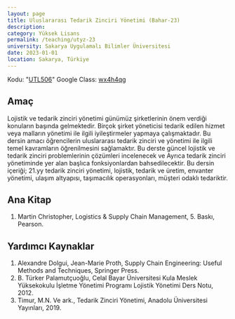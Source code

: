 ```yaml
---
layout: page
title: Uluslararası Tedarik Zinciri Yönetimi (Bahar-23)
description: 
category: Yüksek Lisans
permalink: /teaching/utyz-23
university: Sakarya Uygulamalı Bilimler Üniversitesi
date: 2023-01-01
location: Sakarya, Türkiye
---
```


Kodu: "[UTL506](https://ebs.sabis.subu.edu.tr/DersDetay/DersinDetayliBilgileri/32539/96817?Disaridan=)"
Google Class: [wx4h4qg](https://classroom.google.com/c/NTQyMjIzMjc1MDU3?cjc=wx4h4qg)

## Amaç

Lojistik ve tedarik zinciri yönetimi günümüz şirketlerinin önem verdiği konuların başında gelmektedir. Birçok şirket yöneticisi tedarik edilen hizmet veya malların yönetimi ile ilgili iyileştirmeler yapmaya çalışmaktadır. 
Bu dersin amacı öğrencilerin uluslararası tedarik zinciri ve yönetimi ile ilgili temel kavramların öğrenilmesini sağlamaktır. Bu derste güncel lojistik ve tedarik zinciri problemlerinin çözümleri incelenecek ve Ayrıca tedarik zinciri yönetiminde yer alan başlıca fonksiyonlardan bahsedilecektir.
Bu dersin içeriği; 21.yy tedarik zinciri yönetimi, lojistik, tedarik ve üretim, envanter yönetimi, ulaşım altyapısı, taşımacılık operasyonları, müşteri odaklı tedariktir.

## Ana Kitap

1.	 Martin Christopher, Logistics & Supply Chain Management, 5. Baskı, Pearson.

## Yardımcı Kaynaklar

1.	Alexandre Dolgui, Jean-Marie Proth, Supply Chain Engineering: Useful Methods and Techniques, Springer Press.
2.	B. Türker Palamutçuoğlu, Celal Bayar Üniversitesi Kula Meslek Yüksekokulu İşletme Yönetimi Programı Lojistik Yönetimi Ders Notu, 2012.
3.	Timur, M.N. Ve ark., Tedarik Zinciri Yönetimi, Anadolu Üniversitesi Yayınları, 2019.